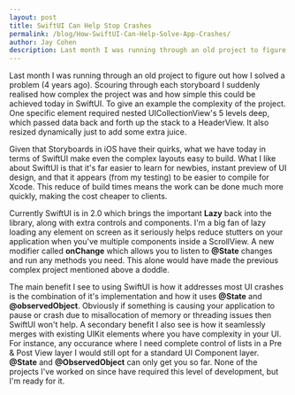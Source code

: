 ```yaml
---
layout: post
title: SwiftUI Can Help Stop Crashes
permalink: /blog/How-SwiftUI-Can-Help-Solve-App-Crashes/
author: Jay Cohen
description: Last month I was running through an old project to figure out how I solved a problem (4 years ago). Scouring through each storyboard I suddenly realised how complex the project was and also how simple this could be achieved today in SwiftUI.
---
```


Last month I was running through an old project to figure out how I solved a problem (4 years ago). Scouring through each storyboard I suddenly realised how complex the project was and how simple this could be achieved today in SwiftUI. To give an example the complexity of the project. One specific element required nested UICollectionView's 5 levels deep, which passed data back and forth up the stack to a HeaderView. It also resized dynamically just to add some extra juice.

Given that Storyboards in iOS have their quirks, what we have today in terms of SwiftUI make even the complex layouts easy to build. What I like about SwiftUI is that it's far easier to learn for newbies, instant preview of UI design, and that it appears (from my testing) to be easier to compile for Xcode. This reduce of build times means the work can be done much more quickly, making the cost cheaper to clients.

Currently SwiftUI is in 2.0 which brings the important <b>Lazy</b> back into the library, along with extra controls and components. I'm a big fan of lazy loading any element on screen as it seriously helps reduce stutters on your application when you've multiple components inside a ScrollView. A new modifier called **onChange**  which allows you to listen to **@State** changes and run any methods you need. This alone would have made the previous complex project mentioned above a doddle.

The main benefit I see to using SwiftUI is how it addresses most UI crashes is the combination of it's implementation and how it uses **@State** and **@observedObject**. Obviously if something is causing your application to pause or crash due to misallocation of memory or threading issues then SwiftUI won't help. A secondary benefit I also see is how it seamlessly merges with existing UIKit elements where you have complexity in your UI. For instance, any occurance where I need complete control of lists in a Pre & Post View layer I would still opt for a standard UI Component layer. **@State** and **@ObservedObject** can only get you so far. None of the projects I've worked on since have required this level of development, but I'm ready for it.